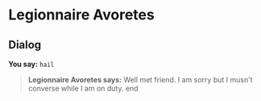 # Legionnaire Avoretes


## Dialog

**You say:** `hail`



>**Legionnaire Avoretes says:** Well met friend. I am sorry but I musn't converse while I am on duty.
end
